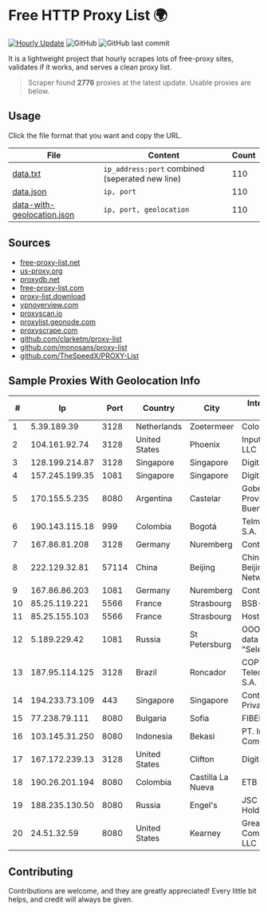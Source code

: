 
# Free HTTP Proxy List 🌍

[![Hourly Update](https://github.com/mertguvencli/http-proxy-list/actions/workflows/main.yml/badge.svg?branch=main)](https://github.com/mertguvencli/http-proxy-list/actions/workflows/main.yml)
![GitHub](https://img.shields.io/github/license/mertguvencli/http-proxy-list)
![GitHub last commit](https://img.shields.io/github/last-commit/mertguvencli/http-proxy-list)

It is a lightweight project that hourly scrapes lots of free-proxy sites, validates if it works, and serves a clean proxy list.


> Scraper found **2776** proxies at the latest update. Usable proxies are below.

## Usage

Click the file format that you want and copy the URL.


|File|Content|Count|
|----|-------|-----|
|[data.txt](https://raw.githubusercontent.com/mertguvencli/http-proxy-list/main/proxy-list/data.txt)|`ip_address:port` combined (seperated new line)|110|
|[data.json](https://raw.githubusercontent.com/mertguvencli/http-proxy-list/main/proxy-list/data.json)|`ip, port`|110|
|[data-with-geolocation.json](https://raw.githubusercontent.com/mertguvencli/http-proxy-list/main/proxy-list/data-with-geolocation.json)|`ip, port, geolocation`|110|

## Sources

* [free-proxy-list.net](https://free-proxy-list.net)
* [us-proxy.org](https://www.us-proxy.org)
* [proxydb.net](http://proxydb.net)
* [free-proxy-list.com](https://free-proxy-list.com/?page=&port=&type%5B%5D=http&type%5B%5D=https&up_time=0&search=Search)
* [proxy-list.download](https://www.proxy-list.download/HTTP)
* [vpnoverview.com](https://vpnoverview.com/privacy/anonymous-browsing/free-proxy-servers)
* [proxyscan.io](https://www.proxyscan.io)
* [proxylist.geonode.com](https://proxylist.geonode.com/api/proxy-list?limit=300&page=1&sort_by=lastChecked&sort_type=desc&protocols=http,https)
* [proxyscrape.com](https://api.proxyscrape.com/v2/?request=displayproxies&protocol=http&timeout=10000&country=all&ssl=all&anonymity=all)
* [github.com/clarketm/proxy-list](https://raw.githubusercontent.com/clarketm/proxy-list/master/proxy-list-raw.txt)
* [github.com/monosans/proxy-list](https://raw.githubusercontent.com/monosans/proxy-list/main/proxies/http.txt)
* [github.com/TheSpeedX/PROXY-List](https://raw.githubusercontent.com/TheSpeedX/PROXY-List/master/http.txt)


## Sample Proxies With Geolocation Info

|#|Ip|Port|Country|City|Internet Service Provider|
|-|--|----|-------|----|-------------------------|
|1|5.39.189.39|3128|Netherlands|Zoetermeer|ColoCenter b.v.|
|2|104.161.92.74|3128|United States|Phoenix|Input Output Flood LLC|
|3|128.199.214.87|3128|Singapore|Singapore|DigitalOcean, LLC|
|4|157.245.199.35|1081|Singapore|Singapore|DigitalOcean, LLC|
|5|170.155.5.235|8080|Argentina|Castelar|Gobernacion de la Provincia de Buenos Aires|
|6|190.143.115.18|999|Colombia|Bogotá|Telmex Colombia S.A.|
|7|167.86.81.208|3128|Germany|Nuremberg|Contabo GmbH|
|8|222.129.32.81|57114|China|Beijing|China Unicom Beijing Province Network|
|9|167.86.86.203|1081|Germany|Nuremberg|Contabo GmbH|
|10|85.25.119.221|5566|France|Strasbourg|BSB-SERVICE|
|11|85.25.155.103|5566|France|Strasbourg|Host Europe GmbH|
|12|5.189.229.42|1081|Russia|St Petersburg|OOO "Network of data-centers "Selectel"|
|13|187.95.114.125|3128|Brazil|Roncador|COPEL TelecomunicaÔÔes S.A.|
|14|194.233.73.109|443|Singapore|Singapore|Contabo Asia Private Limited|
|15|77.238.79.111|8080|Bulgaria|Sofia|FIBER1|
|16|103.145.31.250|8080|Indonesia|Bekasi|PT. Indonesia Comnets Plus|
|17|167.172.239.13|3128|United States|Clifton|DigitalOcean, LLC|
|18|190.26.201.194|8080|Colombia|Castilla La Nueva|ETB - Colombia|
|19|188.235.130.50|8080|Russia|Engel's|JSC "ER-Telecom Holding"|
|20|24.51.32.59|8080|United States|Kearney|Great Plains Communications LLC|



## Contributing

Contributions are welcome, and they are greatly appreciated! Every
little bit helps, and credit will always be given.

